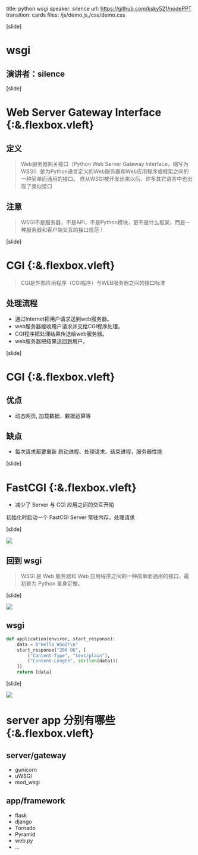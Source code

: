 title: python wsgi
speaker: silence
url: https://github.com/ksky521/nodePPT
transition: cards
files: /js/demo.js,/css/demo.css

[slide]

# wsgi
## 演讲者：silence

[slide]

# Web Server Gateway Interface {:&.flexbox.vleft}

## 定义

> Web服务器网关接口（Python Web Server Gateway Interface，缩写为WSGI）是为Python语言定义的Web服务器和Web应用程序或框架之间的一种简单而通用的接口。
> 自从WSGI被开发出来以后，许多其它语言中也出现了类似接口

## 注意

> WSGI不是服务器，不是API，不是Python模块，更不是什么框架，而是一种服务器和客户端交互的接口规范！

[slide]

# CGI {:&.flexbox.vleft}

> CGI是外部应用程序（CGI程序）与WEB服务器之间的接口标准

## 处理流程

- 通过Internet把用户请求送到web服务器。
- web服务器接收用户请求并交给CGI程序处理。
- CGI程序把处理结果传送给web服务器。
- web服务器把结果送回到用户。

[slide]

# CGI {:&.flexbox.vleft}

## 优点

- 动态网页, 加载数据、数据运算等

## 缺点

- 每次请求都要重新 启动进程、处理请求、结束进程，服务器性能

[slide]

# FastCGI {:&.flexbox.vleft}

- 减少了 Server 与 CGI 应用之间的交互开销

初始化时启动一个 FastCGI Server 常驻内存，处理请求

[slide]

![](/image/wsgi2.jpg)

## 回到 wsgi

> WSGI 是 Web 服务器和 Web 应用程序之间的一种简单而通用的接口，最初是为 Python 量身定做。

[slide]


![](/image/wsgi.png)

## wsgi

```python
def application(environ, start_response):
    data = b"Hello WSGI!\n"
    start_response("200 OK", [
        ("Content-Type", "text/plain"),
        ("Content-Length", str(len(data)))
    ])
    return [data]
```

[slide]

![](/image/wsgi-flow.png)


# server app 分别有哪些  {:&.flexbox.vleft}

## server/gateway
- gunicorn
- uWSGI
- mod_wsgi

## app/framework

- flask
- django
- Tornado
- Pyramid
- web.py
- ...
